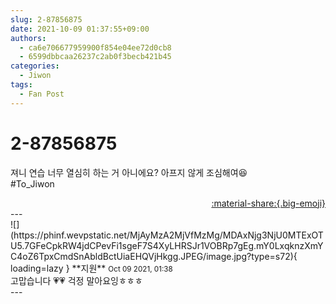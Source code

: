 ```yaml
---
slug: 2-87856875
date: 2021-10-09 01:37:55+09:00
authors:
  - ca6e706677959900f854e04ee72d0cb8
  - 6599dbbcaa26237c2ab0f3becb421b45
categories:
  - Jiwon
tags:
  - Fan Post
---
```


# 2-87856875

<div class="post-container" markdown="1">
<div class="content-container md-sidebar__scrollwrap" markdown="1">

져니 연습 너무 열심히 하는 거 아니에요? 아프지 않게 조심해여😆<br>\#To_Jiwon

</div>
</div>

<div style="text-align: right;" markdown="1">
<a href="https://weverse.io/fromis9/fanpost/2-87856875" style="text-align: right;">:material-share:{.big-emoji}</a>
</div>
---

<div class="comments-container md-sidebar__scrollwrap" markdown="1">
<div class="comment" markdown="1">
<div class='id-container' markdown="1">
![](https://phinf.wevpstatic.net/MjAyMzA2MjVfMzMg/MDAxNjg3NjU0MTExOTU5.7GFeCpkRW4jdCPevFi1sgeF7S4XyLHRSJr1VOBRp7gEg.mY0LxqknzXmYC4oZ6TpxCmdSnAbldBctUiaEHQVjHkgg.JPEG/image.jpg?type=s72){ loading=lazy }
**<span class="artist">지원</span>** <small>Oct 09 2021, 01:38</small><br>
</div>
<div class='comment-body' markdown="1">
고맙습니다 💗💗 걱정 말아요잉ㅎㅎㅎ
</div>
</div>
</div>
---
